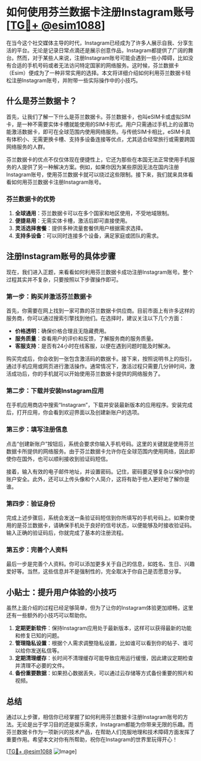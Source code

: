 # 如何使用芬兰数据卡注册Instagram账号[[TG💪+ @esim1088](https://t.me/s/esim1088)]

在当今这个社交媒体主导的时代，Instagram已经成为了许多人展示自我、分享生活的平台。无论是记录日常点滴还是展示创意作品，Instagram都提供了广阔的舞台。然而，对于某些人来说，注册Instagram账号可能会遇到一些小障碍，比如没有合适的手机号码或者无法访问特定国家的网络服务。这时候，芬兰数据卡（Esim）便成为了一种非常实用的选择。本文将详细介绍如何利用芬兰数据卡轻松注册Instagram账号，并附带一些实际操作中的小技巧。

## 什么是芬兰数据卡？

首先，让我们了解一下什么是芬兰数据卡。芬兰数据卡，也叫eSIM卡或虚拟SIM卡，是一种不需要实体卡槽就能使用的SIM卡形式。用户只需通过手机上的设置功能激活数据卡，即可在全球范围内使用网络服务。与传统SIM卡相比，eSIM卡具有体积小、无需更换卡槽、支持多设备连接等优点，尤其适合经常旅行或需要跨国网络服务的人群。

芬兰数据卡的优点不仅仅体现在便捷性上，它还为那些在本国无法正常使用手机服务的人提供了另一种解决方案。例如，如果你因为某些原因无法在国内注册Instagram账号，使用芬兰数据卡就可以绕过这些限制。接下来，我们就来具体看看如何用芬兰数据卡注册Instagram账号。

### 芬兰数据卡的优势

1. **全球通用**：芬兰数据卡可以在多个国家和地区使用，不受地域限制。
2. **便捷易用**：无需实体卡槽，激活后即可直接使用。
3. **灵活选择套餐**：提供多种流量套餐供用户根据需求选择。
4. **支持多设备**：可以同时连接多个设备，满足家庭或团队的需求。

## 注册Instagram账号的具体步骤

现在，我们进入正题，来看看如何利用芬兰数据卡成功注册Instagram账号。整个过程其实并不复杂，只要按照以下步骤操作即可。

### 第一步：购买并激活芬兰数据卡

首先，你需要在网上找到一家可靠的芬兰数据卡供应商。目前市面上有许多这样的服务商，你可以通过搜索引擎找到他们。在选择时，建议关注以下几个方面：

- **价格透明**：确保价格合理且无隐藏费用。
- **服务质量**：查看用户的评价和反馈，了解服务商的服务质量。
- **客服支持**：是否有24小时在线客服，以便在遇到问题时能及时解决。

购买完成后，你会收到一张包含激活码的数据卡。接下来，按照说明书上的指引，通过手机应用或网页进行激活操作。通常情况下，激活过程只需要几分钟时间，激活成功后，你的手机就可以开始使用芬兰数据卡提供的网络服务了。

### 第二步：下载并安装Instagram应用

在手机应用商店中搜索“Instagram”，下载并安装最新版本的应用程序。安装完成后，打开应用，你会看到欢迎界面以及创建新账户的选项。

### 第三步：填写注册信息

点击“创建新账户”按钮后，系统会要求你输入手机号码。这里的关键就是使用芬兰数据卡所提供的网络服务。由于芬兰数据卡允许你在全球范围内使用网络，因此即使你在国外，也可以顺利接收到验证码短信。

接着，输入有效的电子邮件地址，并设置密码。记住，密码要足够复杂以保护你的账户安全。此外，还可以上传头像和个人简介，这将有助于他人更好地了解你是谁。

### 第四步：验证身份

完成上述步骤后，系统会发送一条验证码短信到你所填写的手机号码上。如果你使用的是芬兰数据卡，请确保手机处于良好的信号状态，以便能够及时接收验证码。输入正确的验证码后，你就完成了基本的注册流程。

### 第五步：完善个人资料

最后一步是完善个人资料。你可以添加更多关于自己的信息，如姓名、生日、兴趣爱好等。当然，这些信息并不是强制性的，完全取决于你自己是否愿意分享。

## 小贴士：提升用户体验的小技巧

虽然上面介绍的过程已经足够简单，但为了让你的Instagram体验更加顺畅，这里还有一些额外的小技巧可以帮助你。

1. **定期更新软件**：保持Instagram应用处于最新版本，这样可以获得最新的功能和修复已知的问题。
2. **管理隐私设置**：根据个人需求调整隐私设置，比如谁可以看到你的帖子、谁可以给你发送私信等。
3. **定期清理缓存**：长时间不清理缓存可能导致应用运行缓慢，因此建议定期检查并清理不必要的文件。
4. **备份重要数据**：如果担心数据丢失，可以通过云存储等方式备份重要的照片和视频。

## 总结

通过以上步骤，相信你已经掌握了如何利用芬兰数据卡注册Instagram账号的方法。无论是出于学习目的还是娱乐需求，Instagram都能为你带来无限的乐趣。而芬兰数据卡作为一项新兴的技术产品，在帮助人们克服地理和技术障碍方面发挥了重要作用。希望本文对你有所帮助，祝你在Instagram的世界里玩得开心！

[[TG💪+ @esim1088](https://t.me/s/esim1088) ![Image](https://i.postimg.cc/4NQfJmqS/Snipaste-2025-05-13-00-14-12.png)]